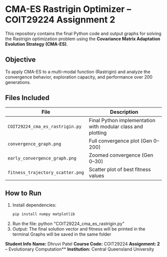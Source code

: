 # CMA-ES Rastrigin Optimizer – COIT29224 Assignment 2

This repository contains the final Python code and output graphs for solving the Rastrigin optimization problem using the **Covariance Matrix Adaptation Evolution Strategy (CMA-ES)**.

##  Objective

To apply CMA-ES to a multi-modal function (Rastrigin) and analyze the convergence behavior, exploration capacity, and performance over 200 generations.

## Files Included

| File | Description |
|------|-------------|
| `COIT29224_cma_es_rastrigin.py` | Final Python implementation with modular class and plotting |
| `convergence_graph.png` | Full convergence plot (Gen 0–200) |
| `early_convergence_graph.png` | Zoomed convergence (Gen 0–30) |
| `fitness_trajectory_scatter.png` | Scatter plot of best fitness values |

##  How to Run

1. Install dependencies:
   ```bash
   pip install numpy matplotlib
2. Run the file:
   python "COIT29224_cma_es_rastrigin.py"
3. Output:
The final solution vector and fitness will be printed in the terminal
Graphs will be saved in the same folder

**Student Info**
**Name:** Dhruvi Patel
**Course Code:** COIT29224
**Assignment: 2** – Evolutionary Computation**
**Institution:** Central Queensland University

